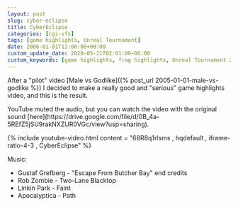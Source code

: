 ```yaml
---
layout: post
slug: cyber-eclipse
title: CyberEclipse
categories: [cgi-vfx]
tags: [game highlights, Unreal Tournament]
date: 2006-01-01T12:00:00+00:00
custom_update_date: 2020-05-21T02:01:00−06:00
custom_keywords: [game highlights, frag highlights, Unreal Tournament 2004, UT2004, Unreal Tournament, UT]
---
```

After a "pilot" video [Male vs Godlike]({% post_url 2005-01-01-male-vs-godlike %}) I decided to make a really good and "serious" game highlights video,
and this is the result.

<div class="info-block" markdown="1">
YouTube muted the audio, but you can watch the video with the original sound [here](https://drive.google.com/file/d/0B_4a-5REfZ5jSU9rakNXZUR0VGc/view?usp=sharing).
</div>

{% include youtube-video.html content = "68R8q1rlsms , hqdefault , iframe-ratio-4-3 , CyberEclipse" %}

Music:
* Gustaf Grefberg - "Escape From Butcher Bay" end credits
* Rob Zombie - Two-Lane Blacktop
* Linkin Park - Faint
* Apocalyptica - Path
